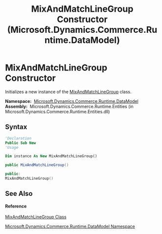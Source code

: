 ﻿---
title: MixAndMatchLineGroup Constructor  (Microsoft.Dynamics.Commerce.Runtime.DataModel)
TOCTitle: MixAndMatchLineGroup Constructor
ms:assetid: M:Microsoft.Dynamics.Commerce.Runtime.DataModel.MixAndMatchLineGroup.#ctor
ms:mtpsurl: https://technet.microsoft.com/en-us/library/microsoft.dynamics.commerce.runtime.datamodel.mixandmatchlinegroup.mixandmatchlinegroup(v=AX.60)
ms:contentKeyID: 49848620
ms.date: 05/18/2015
mtps_version: v=AX.60
f1_keywords:
- Microsoft.Dynamics.Commerce.Runtime.DataModel.MixAndMatchLineGroup.#ctor
dev_langs:
- CSharp
- C++
- VB
---

# MixAndMatchLineGroup Constructor

Initializes a new instance of the [MixAndMatchLineGroup](mixandmatchlinegroup-class-microsoft-dynamics-commerce-runtime-datamodel.md) class.

**Namespace:**  [Microsoft.Dynamics.Commerce.Runtime.DataModel](microsoft-dynamics-commerce-runtime-datamodel-namespace.md)  
**Assembly:**  Microsoft.Dynamics.Commerce.Runtime.Entities (in Microsoft.Dynamics.Commerce.Runtime.Entities.dll)

## Syntax

``` vb
'Declaration
Public Sub New
'Usage

Dim instance As New MixAndMatchLineGroup()
```

``` csharp
public MixAndMatchLineGroup()
```

``` c++
public:
MixAndMatchLineGroup()
```

## See Also

#### Reference

[MixAndMatchLineGroup Class](mixandmatchlinegroup-class-microsoft-dynamics-commerce-runtime-datamodel.md)

[Microsoft.Dynamics.Commerce.Runtime.DataModel Namespace](microsoft-dynamics-commerce-runtime-datamodel-namespace.md)

